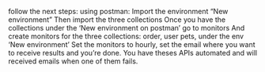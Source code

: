 follow the next steps:
using postman:
Import the environment “New environment”
Then import the three collections
Once you have the collections under the ‘New environment on postman’ go to monitors
And create monitors for the three collections: order, user pets, under the env ‘New environment’
Set the monitors to hourly, set the email where you want to receive results and you’re done. You have theses APIs automated and will received emails when one of them fails.
